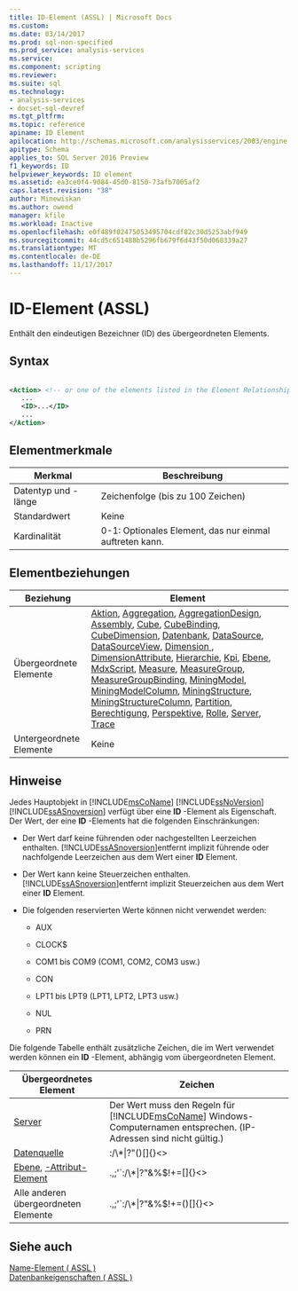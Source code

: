```yaml
---
title: ID-Element (ASSL) | Microsoft Docs
ms.custom: 
ms.date: 03/14/2017
ms.prod: sql-non-specified
ms.prod_service: analysis-services
ms.service: 
ms.component: scripting
ms.reviewer: 
ms.suite: sql
ms.technology:
- analysis-services
- docset-sql-devref
ms.tgt_pltfrm: 
ms.topic: reference
apiname: ID Element
apilocation: http://schemas.microsoft.com/analysisservices/2003/engine
apitype: Schema
applies_to: SQL Server 2016 Preview
f1_keywords: ID
helpviewer_keywords: ID element
ms.assetid: ea3ce0f4-9084-45d0-8150-73afb7005af2
caps.latest.revision: "38"
author: Minewiskan
ms.author: owend
manager: kfile
ms.workload: Inactive
ms.openlocfilehash: e0f489f02475053495704cdf82c30d5253abf949
ms.sourcegitcommit: 44cd5c651488b5296fb679f6d43f50d068339a27
ms.translationtype: MT
ms.contentlocale: de-DE
ms.lasthandoff: 11/17/2017
---
```

# <a name="id-element-assl"></a>ID-Element (ASSL)
  Enthält den eindeutigen Bezeichner (ID) des übergeordneten Elements.  
  
## <a name="syntax"></a>Syntax  
  
```xml  
  
<Action> <!-- or one of the elements listed in the Element Relationships table -->  
   ...  
   <ID>...</ID>  
   ...  
</Action>  
```  
  
## <a name="element-characteristics"></a>Elementmerkmale  
  
|Merkmal|Beschreibung|  
|--------------------|-----------------|  
|Datentyp und -länge|Zeichenfolge (bis zu 100 Zeichen)|  
|Standardwert|Keine|  
|Kardinalität|0-1: Optionales Element, das nur einmal auftreten kann.|  
  
## <a name="element-relationships"></a>Elementbeziehungen  
  
|Beziehung|Element|  
|------------------|-------------|  
|Übergeordnete Elemente|[Aktion](../../../analysis-services/scripting/objects/action-element-assl.md), [Aggregation](../../../analysis-services/scripting/objects/aggregation-element-assl.md), [AggregationDesign](../../../analysis-services/scripting/objects/aggregationdesign-element-assl.md), [Assembly](../../../analysis-services/scripting/objects/assembly-element-assl.md), [Cube](../../../analysis-services/scripting/objects/cube-element-assl.md), [CubeBinding](../../../analysis-services/scripting/data-type/cubebinding-data-type-out-of-line-assl.md), [CubeDimension](../../../analysis-services/scripting/data-type/cubedimension-data-type-assl.md), [Datenbank](../../../analysis-services/scripting/objects/database-element-assl.md), [DataSource](../../../analysis-services/scripting/objects/datasource-element-assl.md), [DataSourceView](../../../analysis-services/scripting/objects/datasourceview-element-assl.md), [Dimension ](../../../analysis-services/scripting/objects/dimension-element-assl.md), [DimensionAttribute](../../../analysis-services/scripting/data-type/dimensionattribute-data-type-assl.md), [Hierarchie](../../../analysis-services/scripting/objects/hierarchy-element-assl.md), [Kpi](../../../analysis-services/scripting/objects/kpi-element-assl.md), [Ebene](../../../analysis-services/scripting/objects/level-element-assl.md), [MdxScript](../../../analysis-services/scripting/objects/mdxscript-element-assl.md), [Measure](../../../analysis-services/scripting/objects/measure-element-assl.md), [MeasureGroup](../../../analysis-services/scripting/objects/measuregroup-element-assl.md), [MeasureGroupBinding](../../../analysis-services/scripting/data-type/measuregroupbinding-data-type-assl.md), [MiningModel](../../../analysis-services/scripting/objects/miningmodel-element-assl.md), [ MiningModelColumn](../../../analysis-services/scripting/data-type/miningmodelcolumn-data-type-assl.md), [MiningStructure](../../../analysis-services/scripting/objects/miningstructure-element-assl.md), [MiningStructureColumn](../../../analysis-services/scripting/data-type/miningstructurecolumn-data-type-assl.md), [Partition](../../../analysis-services/scripting/objects/partition-element-assl.md), [Berechtigung](../../../analysis-services/scripting/data-type/permission-data-type-assl.md), [Perspektive](../../../analysis-services/scripting/objects/perspective-element-assl.md), [Rolle](../../../analysis-services/scripting/objects/role-element-assl.md), [Server](../../../analysis-services/scripting/objects/server-element-assl.md), [Trace](../../../analysis-services/scripting/objects/trace-element-assl.md)|  
|Untergeordnete Elemente|Keine|  
  
## <a name="remarks"></a>Hinweise  
 Jedes Hauptobjekt in [!INCLUDE[msCoName](../../../includes/msconame-md.md)] [!INCLUDE[ssNoVersion](../../../includes/ssnoversion-md.md)] [!INCLUDE[ssASnoversion](../../../includes/ssasnoversion-md.md)] verfügt über eine **ID** -Element als Eigenschaft. Der Wert, der eine **ID** -Elements hat die folgenden Einschränkungen:  
  
-   Der Wert darf keine führenden oder nachgestellten Leerzeichen enthalten. [!INCLUDE[ssASnoversion](../../../includes/ssasnoversion-md.md)]entfernt implizit führende oder nachfolgende Leerzeichen aus dem Wert einer **ID** Element.  
  
-   Der Wert kann keine Steuerzeichen enthalten. [!INCLUDE[ssASnoversion](../../../includes/ssasnoversion-md.md)]entfernt implizit Steuerzeichen aus dem Wert einer **ID** Element.  
  
-   Die folgenden reservierten Werte können nicht verwendet werden:  
  
    -   AUX  
  
    -   CLOCK$  
  
    -   COM1 bis COM9 (COM1, COM2, COM3 usw.)  
  
    -   CON  
  
    -   LPT1 bis LPT9 (LPT1, LPT2, LPT3 usw.)  
  
    -   NUL  
  
    -   PRN  
  
 Die folgende Tabelle enthält zusätzliche Zeichen, die im Wert verwendet werden können ein **ID** -Element, abhängig vom übergeordneten Element.  
  
|Übergeordnetes Element|Zeichen|  
|--------------------|----------------|  
|[Server](../../../analysis-services/scripting/objects/server-element-assl.md)|Der Wert muss den Regeln für [!INCLUDE[msCoName](../../../includes/msconame-md.md)] Windows-Computernamen entsprechen. (IP-Adressen sind nicht gültig.)|  
|[Datenquelle](../../../analysis-services/scripting/objects/datasource-element-assl.md)|:/\\*&#124;?"()[]{}<>|  
|[Ebene](../../../analysis-services/scripting/objects/level-element-assl.md), [-Attribut-Element](../../../analysis-services/scripting/objects/attribute-element-assl.md)|.,;'`:/\\*&#124;?"&%$!+=[]{}<>|  
|Alle anderen übergeordneten Elemente|.,;'`:/\\*&#124;?"&%$!+=()[]{}<>|  
  
## <a name="see-also"></a>Siehe auch  
 [Name-Element &#40; ASSL &#41;](../../../analysis-services/scripting/properties/name-element-assl.md)   
 [Datenbankeigenschaften &#40; ASSL &#41;](../../../analysis-services/scripting/properties/properties-assl.md)  
  
  
